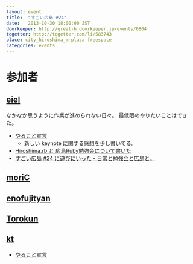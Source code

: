 ```yaml
---
layout: event
title:  "すごい広島 #24"
date:   2013-10-30 18:00:00 JST
doorkeeper: http://great-h.doorkeeper.jp/events/6804
togetter: http://togetter.com/li/583743
place: city_hiroshima_m-plaza-freespace
categories: events
---
```


# 参加者

## [eiel](https://github.com/eiel)

なかなか思うように作業が進められない日々。
最低限のやりたいことはできた。

* [やること宣言](https://github.com/great-h/great-h.github.io/issues/380)
  * 新しい keynote に関する感想を少し書いてる。
* [Hiroshima.rb と 広島Ruby勉強会について書いた](https://gist.github.com/eiel/7234071)
* [すごい広島 #24 に遊びにいった - 日常と勉強会と広島と。](http://eielh-life.tumblr.com/post/65526520160/)


## [moriC](https://github.com/moriC)

## [enofujityan](http://twitter.com/enofujityan)

## [Torokun](https://github.com/Torokun)

## [kt](https://twitter.com/kt_kyoto)

* [やること宣言](https://github.com/great-h/great-h.github.io/issues/377)
